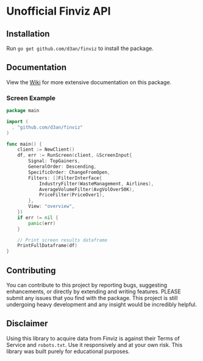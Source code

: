 # Unofficial Finviz API

## Installation

Run `go get github.com/d3an/finviz` to install the package.

## Documentation

View the [Wiki](https://github.com/d3an/finviz/wiki) for more extensive documentation on this package.

### Screen Example

```go
package main

import (
  . "github.com/d3an/finviz"
)

func main() {
    client := NewClient()
    df, err := RunScreen(client, &ScreenInput{
        Signal: TopGainers,
        GeneralOrder: Descending,
        SpecificOrder: ChangeFromOpen,
    	Filters: []FilterInterface{
        	IndustryFilter(WasteManagement, Airlines),
    	    AverageVolumeFilter(AvgVolOver50K),
            PriceFilter(PriceOver1),
        },
        View: "overview",
    })
    if err != nil {
        panic(err)
    }

    // Print screen results dataframe
    PrintFullDataframe(df)
}
```

## Contributing

You can contribute to this project by reporting bugs, suggesting enhancements, or directly by extending and writing features.
PLEASE submit any issues that you find with the package. This project is still undergoing heavy development and any insight would be incredibly helpful.

## Disclaimer

Using this library to acquire data from Finviz is against their Terms of Service and `robots.txt`.
Use it responsively and at your own risk. This library was built purely for educational purposes.
